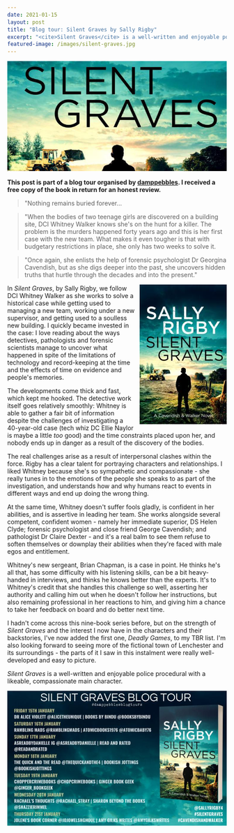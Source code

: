 ```yaml
---
date: 2021-01-15
layout: post
title: "Blog tour: Silent Graves by Sally Rigby"
excerpt: "<cite>Silent Graves</cite> is a well-written and enjoyable police procedural with a likeable, compassionate main character."
featured-image: /images/silent-graves.jpg
---
```


![Silent Graves](/images/silent-graves.jpg)

**This post is part of a blog tour organised by [damppebbles](https://damppebbles.com/). I received a free copy of the book in return for an honest review.**

> "Nothing remains buried forever...

> "When the bodies of two teenage girls are discovered on a building site, DCI Whitney Walker knows she's on the hunt for a killer. The problem is the murders happened forty years ago and this is her first case with the new team. What makes it even tougher is that with budgetary restrictions in place, she only has two weeks to solve it.

> "Once again, she enlists the help of forensic psychologist Dr Georgina Cavendish, but as she digs deeper into the past, she uncovers hidden truths that hurtle through the decades and into the present."

<img src="/images/silent-graves-200.jpg" alt="Silent Graves" style="float: right; margin-bottom: 10px; margin-left: 10px;">

In <cite>Silent Graves</cite>, by Sally Rigby, we follow DCI Whitney Walker as she works to solve a historical case while getting used to managing a new team, working under a new supervisor, and getting used to a soulless new building. I quickly became invested in the case: I love reading about the ways detectives, pathologists and forensic scientists manage to uncover what happened in spite of the limitations of technology and record-keeping at the time and the effects of time on evidence and people's memories.

The developments come thick and fast, which kept me hooked. The detective work itself goes relatively smoothly: Whitney is able to gather a fair bit of information despite the challenges of investigating a 40-year-old case (tech whiz DC Ellie Naylor is maybe a little *too* good) and the time constraints placed upon her, and nobody ends up in danger as a result of the discovery of the bodies.

The real challenges arise as a result of interpersonal clashes within the force. Rigby has a clear talent for portraying characters and relationships. I liked Whitney because she's so sympathetic and compassionate - she really tunes in to the emotions of the people she speaks to as part of the investigation, and understands how and why humans react to events in different ways and end up doing the wrong thing.

At the same time, Whitney doesn't suffer fools gladly, is confident in her abilities, and is assertive in leading her team. She works alongside several competent, confident women - namely her immediate superior, DS Helen Clyde; forensic psychologist and close friend George Cavendish; and pathologist Dr Claire Dexter - and it's a real balm to see them refuse to soften themselves or downplay their abilities when they're faced with male egos and entitlement.

Whitney's new sergeant, Brian Chapman, is a case in point. He thinks he's all that, has some difficulty with his listening skills, can be a bit heavy-handed in interviews, and thinks he knows better than the experts. It's to Whitney's credit that she handles this challenge so well, asserting her authority and calling him out when he doesn't follow her instructions, but also remaining professional in her reactions to him, and giving him a chance to take her feedback on board and do better next time.

I hadn't come across this nine-book series before, but on the strength of <cite>Silent Graves</cite> and the interest I now have in the characters and their backstories, I've now added the first one, <cite>Deadly Games</cite>, to my TBR list. I'm also looking forward to seeing more of the fictional town of Lenchester and its surroundings - the parts of it I saw in this instalment were really well-developed and easy to picture.

<cite>Silent Graves</cite> is a well-written and enjoyable police procedural with a likeable, compassionate main character.

![Silent Graves blog tour banner](/images/silent-graves-banner.jpg)
